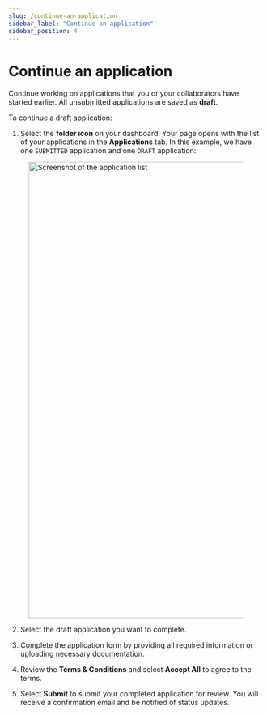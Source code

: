 ```yaml
---
slug: /continue-an-application
sidebar_label: "Continue an application"
sidebar_position: 4
---
```


# Continue an application

Continue working on applications that you or your collaborators have started earlier. All unsubmitted applications are saved as **draft**. 

To continue a draft application:

1. Select the **folder icon** on your dashboard. Your page opens with the list of your applications in the **Applications** tab. In this example, we have one `SUBMITTED` application and one `DRAFT` application:
<!-- 
<figure>
    <img src="img/request-access/applications.png" alt="Screenshot of the folder icon on user dashboard" width="0" />
    <figcaption></figcaption>
</figure> -->

<figure>
    <img src="img/request-access/application-list.png" alt="Screenshot of the application list" width="900" />
    <figcaption></figcaption>
</figure>

2. Select the draft application you want to complete. 

3. Complete the application form by providing all required information or uploading necessary documentation.

4. Review the **Terms & Conditions** and select **Accept All** to agree to the terms.

5. Select **Submit** to submit your completed application for review. You will receive a confirmation email and be notified of status updates.
